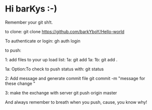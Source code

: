 # Hi barKys :-)
Remember your git sh!t.

to clone:
    git clone https://github.com/barkYboY/Hello-world

To authenticate or login:
    gh auth login

to push:

  1: add files to your up load list:
      1a: git add <files>
      1a:   <or for all>
      1b: git add .

  1a: Option:To check <files> to push status with:
      git status

  2: Add message and generate commit file
     git commit -m "message for these <files> change "

  3: make the exchange with server
     git push origin master
  
And always remember to breath when you push, cause, you know why!
